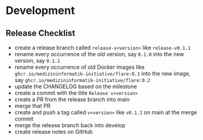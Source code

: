 # Development

## Release Checklist

* create a release branch called `release-v<version>` like `release-v0.1.1`
* rename every occurrence of the old version, say `0.1.0` into the new version, say `0.1.1`
* rename every occurrence of old Docker images like `ghcr.io/medizininformatik-initiative/flare:0.1` into the new image, say `ghcr.io/medizininformatik-initiative/flare:0.2`
* update the CHANGELOG based on the milestone
* create a commit with the title `Release v<version>`
* create a PR from the release branch into main
* merge that PR
* create and push a tag called `v<version>` like `v0.1.1` on main at the merge commit
* merge the release branch back into develop
* create release notes on GitHub
